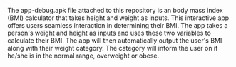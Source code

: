 The app-debug.apk file attached to this repository is an body mass index (BMI) calculator that takes height and weight as inputs. This interactive app offers users seamless interaction in determining their BMI. The app takes a person's weight and height as inputs and uses these two variables to calculate their BMI. The app will then automatically output the user's BMI along with their weight category. The category will inform the user on if he/she is in the normal range, overweight or obese. 
